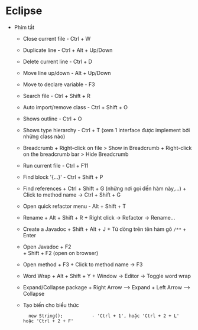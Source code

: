# Eclipse

- Phím tắt

	- Close current file			- Ctrl + W
	

	- Duplicate line				- Ctrl + Alt + Up/Down
	

	- Delete current line			- Ctrl + D
		

	- Move line up/down				- Alt + Up/Down
	

	- Move to declare variable 		- F3
	

	- Search file					- Ctrl + Shift + R
	

	- Auto import/remove class		- Ctrl + Shift + O
		

	- Shows outline					- Ctrl + O
	

	- Shows type hierarchy			- Ctrl + T (xem 1 interface được implement bởi những class nào)
	

	- Breadcrumb					+ Right-click on file > Show in Breadcrumb
									+ Right-click on the breadcrumb bar > Hide Breadcrumb
	

	- Run current file				- Ctrl + F11
	

	- Find block '{...}'			- Ctrl + Shift + P
	

	- Find references				+ Ctrl + Shift + G (những nơi gọi đến hàm này,...)
								  	+ Click to method name -> Ctrl + Shift + G
								  	

	- Open quick refactor menu		- Alt + Shift + T


	- Rename						+ Alt + Shift + R
									+ Right click -> Refactor -> Rename...
		

	- Create a Javadoc				+ Shift + Alt + J
								  	+ Từ dòng trên tên hàm gõ `/**` + Enter


	- Open Javadoc					+ F2	
									+ Shift + F2 (open on browser)
	

	- Open method					+ F3
									+ Click to method name -> F3
		

	- Word Wrap						+ Alt + Shift + Y
								  	+ Window -> Editor -> Toggle word wrap
								  

	- Expand/Collapse package		+ Right Arrow	--> Expand
									+ Left Arrow 	--> Collapse
	

	- Tạo biến cho biểu thức

			new String(); 			- 'Ctrl + 1', hoặc 'Ctrl + 2 + L' hoặc 'Ctrl + 2 + F'
